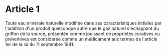 # Article 1

Toute eau minérale naturelle modifiée dans ses caractéristiques initiales par l'addition d'un produit quelconque autre que le gaz naturel s'échappant du griffon de la source, présentée comme jouissant de propriétés curatives ou préventives est considérée comme un médicament aux termes de l'article 1er de la loi du 11 septembre 1941.
